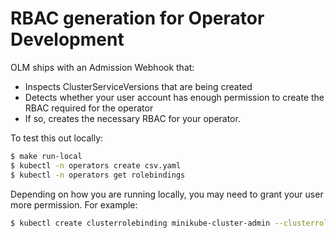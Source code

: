 # RBAC generation for Operator Development

OLM ships with an Admission Webhook that:

 - Inspects ClusterServiceVersions that are being created
 - Detects whether your user account has enough permission to create the RBAC required for the operator
 - If so, creates the necessary RBAC for your operator.

To test this out locally:

```sh
$ make run-local
$ kubectl -n operators create csv.yaml
$ kubectl -n operators get rolebindings
```

Depending on how you are running locally, you may need to grant your user more permission. For example:

```sh
$ kubectl create clusterrolebinding minikube-cluster-admin --clusterrole=cluster-admin --user=minikube-user
```

